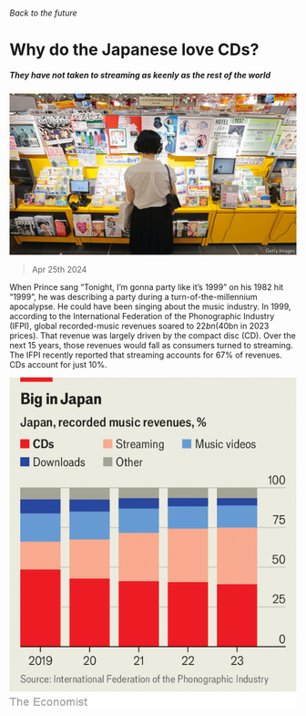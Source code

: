 ###### Back to the future

# Why do the Japanese love CDs? 

##### They have not taken to streaming as keenly as the rest of the world 

![image](images/20240427_ASP002.jpg) 

> Apr 25th 2024 

When Prince sang “Tonight, I’m gonna party like it’s 1999” on his 1982 hit “1999”, he was describing a party during a turn-of-the-millennium apocalypse. He could have been singing about the music industry. In 1999, according to the International Federation of the Phonographic Industry (IFPI), global recorded-music revenues soared to $22bn ($40bn in 2023 prices). That revenue was largely driven by the compact disc (CD). Over the next 15 years, those revenues would fall as consumers turned to streaming. The IFPI recently reported that streaming accounts for 67% of revenues. CDs account for just 10%. 

![image](images/20240427_ASC437.png) 


